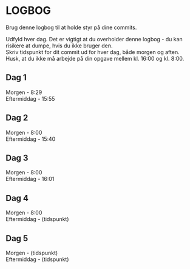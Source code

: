# LOGBOG

Brug denne logbog til at holde styr på dine commits.

Udfyld hver dag. Det er vigtigt at du overholder denne logbog - du kan risikere at dumpe, hvis du ikke bruger den.  
Skriv tidspunkt for dit commit ud for hver dag, både morgen og aften.  
Husk, at du ikke må arbejde på din opgave mellem kl. 16:00 og kl. 8:00.

## Dag 1

Morgen - 8:29  
Eftermiddag - 15:55

## Dag 2

Morgen - 8:00  
Eftermiddag - 15:40

## Dag 3

Morgen - 8:00  
Eftermiddag - 16:01

## Dag 4

Morgen - 8:00  
Eftermiddag - (tidspunkt)

## Dag 5

Morgen - (tidspunkt)  
Eftermiddag - (tidspunkt)

